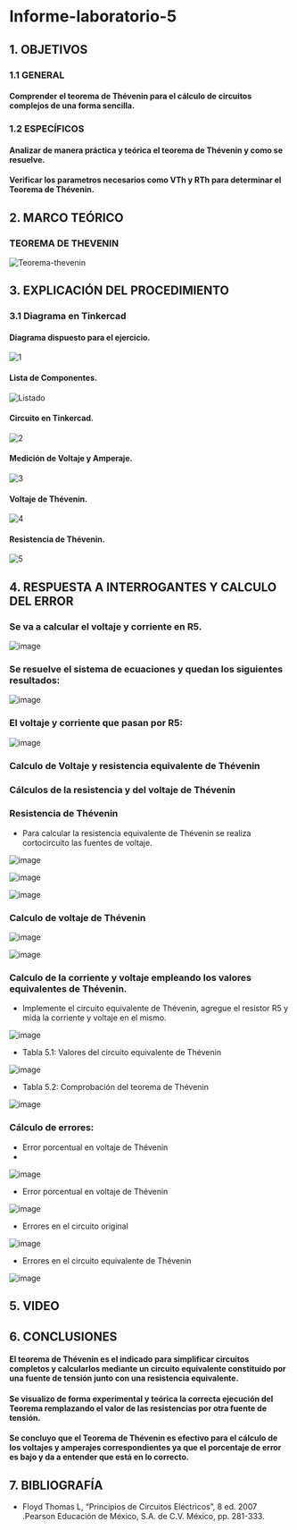 # Informe-laboratorio-5
## 1. OBJETIVOS
### 1.1 GENERAL
  #### Comprender el teorema de Thévenin para el cálculo de circuitos complejos de una forma sencilla.
### 1.2 ESPECÍFICOS
   #### Analizar de manera práctica y teórica el teorema de Thévenin y como se resuelve.
   #### Verificar los parametros necesarios como VTh y RTh para determinar el Teorema de Thévenin. 
## 2. MARCO TEÓRICO
### TEOREMA DE THEVENIN
![Teorema-thevenin](https://user-images.githubusercontent.com/93681159/146795132-d7b37203-4ec8-45c4-a10c-75f045986efd.jpeg)
## 3. EXPLICACIÓN DEL PROCEDIMIENTO
### 3.1 Diagrama en Tinkercad
#### Diagrama dispuesto para el ejercicio.
![1](https://user-images.githubusercontent.com/93893919/148471207-0bc9482b-b160-4505-9d2f-0d377e867d08.jpg)
#### Lista de Componentes.
![Listado](https://user-images.githubusercontent.com/93893919/148472431-098d41e6-06ed-43a2-b02d-14401da14459.jpg)
#### Circuito en Tinkercad.
![2](https://user-images.githubusercontent.com/93893919/148471211-9f275aa7-d9ae-41f5-8a61-eeae8bf70768.jpg)
#### Medición de Voltaje y Amperaje.
![3](https://user-images.githubusercontent.com/93893919/148471212-d99e36d5-a1b4-45b2-9a7c-91f1f15f28b1.jpg)
#### Voltaje de Thévenin.
![4](https://user-images.githubusercontent.com/93893919/148471213-edab29e9-ff9d-4211-bd20-a507dba5442d.jpg)
#### Resistencia de Thévenin.
![5](https://user-images.githubusercontent.com/93893919/148471214-b50dadd7-5513-40a9-abd6-ed598ca00fe3.jpg)
## 4. RESPUESTA A INTERROGANTES Y CALCULO DEL ERROR
### Se va a calcular el voltaje y corriente en R5.

![image](https://user-images.githubusercontent.com/93666408/148495125-b3bf043e-6fa3-4f00-8cbb-e2b1dea87d59.png)

### Se resuelve el sistema de ecuaciones y quedan los siguientes resultados:

![image](https://user-images.githubusercontent.com/93666408/148495936-4f2eaff0-3065-4e49-94c3-993a86945ac7.png)

### El voltaje y corriente que pasan por R5:

![image](https://user-images.githubusercontent.com/93666408/148496204-d7da5f53-b8ba-4617-b48a-3fd2404b27d1.png)

### Calculo de Voltaje y resistencia equivalente de Thévenin
### Cálculos de la resistencia y del voltaje de Thévenin
### Resistencia de Thévenin
* Para calcular la resistencia equivalente de Thévenin se realiza cortocircuito las fuentes de voltaje.

![image](https://user-images.githubusercontent.com/93666408/148496574-04cb6c2c-d6e5-4bb0-87ed-2ad6ed27b993.png)

![image](https://user-images.githubusercontent.com/93666408/148496736-92c3d3d0-834e-4055-86d0-0517e2f4fb17.png)

![image](https://user-images.githubusercontent.com/93666408/148496780-2881d3d9-48a8-4f0e-9fc5-3de966997fe3.png)

### Calculo de voltaje de Thévenin

![image](https://user-images.githubusercontent.com/93666408/148496901-a6fb8135-b509-43e3-a7c8-af3694f82c3c.png)

![image](https://user-images.githubusercontent.com/93666408/148496977-97b49a47-a2ce-4c49-9e10-2feb1d217099.png)

### Calculo de la corriente y voltaje empleando los valores equivalentes de Thévenin.
* Implemente el circuito equivalente de Thévenin, agregue el resistor R5 y mida la corriente y voltaje en el mismo.

![image](https://user-images.githubusercontent.com/93666408/148497260-bb45b793-9ff6-4ad0-8d2f-128c2aeba677.png)

* Tabla 5.1: Valores del circuito equivalente de Thévenin

![image](https://user-images.githubusercontent.com/93666408/148497401-4b61a1f4-4363-4100-9b7b-9aa1033a4d21.png)

* Tabla 5.2: Comprobación del teorema de Thévenin

![image](https://user-images.githubusercontent.com/93666408/148497517-db152388-b046-4c35-a4c6-1688cbf8a72c.png)

### Cálculo de errores:
* Error porcentual en voltaje de Thévenin
* 
![image](https://user-images.githubusercontent.com/93666408/148497698-b718abd7-8b2b-48c2-ade1-29ab3bd90227.png)

* Error porcentual en voltaje de Thévenin

![image](https://user-images.githubusercontent.com/93666408/148497883-613aa7aa-81e3-4623-b72c-7864c7d3be1c.png)

* Errores en el circuito original

![image](https://user-images.githubusercontent.com/93666408/148498022-c6f7207f-a65e-4e30-ae4f-e511edef6dbc.png)

* Errores en el circuito equivalente de Thévenin

![image](https://user-images.githubusercontent.com/93666408/148498137-1242fb41-2e06-4cb8-9fa4-876b4e596d2d.png)


## 5. VIDEO
## 6. CONCLUSIONES
   #### El teorema de Thévenin es el indicado para simplificar circuitos completos y calcularlos mediante un circuito equivalente        constituido por una fuente de tensión junto con una resistencia equivalente.
   #### Se visualizo de forma experimental y teórica la correcta ejecución del Teorema remplazando el valor de las resistencias por otra fuente de tensión.
   #### Se concluyo que el Teorema de Thévenin es efectivo para el cálculo de los voltajes y amperajes correspondientes ya que el porcentaje de error es bajo y da a entender que está en lo correcto.
## 7. BIBLIOGRAFÍA 
* Floyd Thomas L, “Principios de Circuitos Eléctricos”, 8 ed. 2007 .Pearson Educación de México, S.A. de C.V. México, pp. 281-333.
